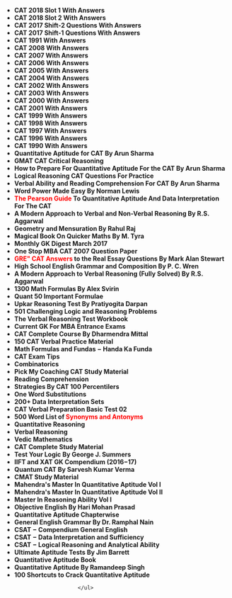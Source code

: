 <ul>
                            <li><b><a target="_blank" href="img/CAT1.pdf" style ="text-decoration:none;">CAT 2018 Slot 1 With Answers </a></b></li>
                            <li><b><a target="_blank" href="img/CAT2.pdf" style ="text-decoration:none;">CAT 2018 Slot 2 With Answers</a></b></li>
                            <li><b><a target="_blank" href="img/CAT3.pdf" style ="text-decoration:none;">CAT 2017 Shift-2 Questions With Answers</a></b></li>
                            <li><b><a target="_blank" href="img/CAT4.pdf" style ="text-decoration:none;">CAT 2017 Shift-1 Questions With Answers </a></b></li>
                            <li><b><a target="_blank" href="img/CAT5.pdf" style ="text-decoration:none;">CAT 1991 With Answers</a></b></li>
                            <li><b><a target="_blank" href="img/CAT6.pdf" style ="text-decoration:none;">CAT 2008 With Answers</a></b></li>
                            <li><b><a target="_blank" href="img/CAT7.pdf" style ="text-decoration:none;">CAT 2007 With Answers </a></b></li>
                            <li><b><a target="_blank" href="img/CAT8.pdf" style ="text-decoration:none;">CAT 2006 With Answers</a></b></li>
                            <li><b><a target="_blank" href="img/CAT9.pdf" style ="text-decoration:none;">CAT 2005 With Answers </a></b></li>
                            <li><b><a target="_blank" href="img/CAT10.pdf" style ="text-decoration:none;">CAT 2004 With Answers </a></b></li>
                            <li><b><a target="_blank" href="img/CAT11.pdf" style ="text-decoration:none;">CAT 2002 With Answers </a></b></li>
                            <li><b><a target="_blank" href="img/CAT12.pdf" style ="text-decoration:none;">CAT 2003 With Answers</a></b></li>
                            <li><b><a target="_blank" href="img/CAT13.pdf" style ="text-decoration:none;">CAT 2000 With Answers</a></b></li>
                            <li><b><a target="_blank" href="img/CAT14.pdf" style ="text-decoration:none;">CAT 2001 With Answers</a></b></li>
                            <li><b><a target="_blank" href="img/CAT15.pdf" style ="text-decoration:none;">CAT 1999 With Answers </a></b></li>
                            <li><b><a target="_blank" href="img/CAT16.pdf" style ="text-decoration:none;">CAT 1998 With Answers </a></b></li>
                            <li><b><a target="_blank" href="img/CAT17.pdf" style ="text-decoration:none;">CAT 1997 With Answers </a></b></li>
                            <li><b><a target="_blank" href="img/CAT18.pdf" style ="text-decoration:none;">CAT 1996 With Answers </a></b></li>
                            <li><b><a target="_blank" href="img/CAT19.pdf" style ="text-decoration:none;">CAT 1990 With Answers </a></b></li>
                            <li><b><a target="_blank" href="img/CAT20.pdf" style ="text-decoration:none;">Quantitative Aptitude for CAT By Arun Sharma </a></b></li>
                             <li><b><a target="_blank" href="img/CAT21.pdf" style ="text-decoration:none;">GMAT CAT Critical Reasoning </a></b></li>
                            <li><b><a target="_blank" href="img/CAT22.pdf" style ="text-decoration:none;">How to Prepare For Quantitative Aptitude For the CAT By Arun Sharma </a></b></li>
                            <li><b><a target="_blank" href="img/CAT23.pdf" style ="text-decoration:none;">Logical Reasoning CAT Questions For Practice </a></b></li>
                            <li><b><a target="_blank" href="img/CAT24.pdf" style ="text-decoration:none;">Verbal Ability and Reading Comprehension For CAT By Arun Sharma  </a></b></li>
                            <li><b><a target="_blank" href="img/CAT25.pdf" style ="text-decoration:none;">Word Power Made Easy By Norman Lewis  </a></b></li>
                            <li><b><a target="_blank" href="img/CAT26.pdf" style ="text-decoration:none;"><span style ="color:red">The Pearson Guide</span> To Quantitative Aptitude And Data Interpretation For The CAT </a></b></li>
                            <li><b><a target="_blank" href="img/CAT27.pdf" style ="text-decoration:none;">A Modern Approach to Verbal and Non-Verbal Reasoning By R.S. Aggarwal </a></b></li>
                            <li><b><a target="_blank" href="img/CAT28.pdf" style ="text-decoration:none;">Geometry and Mensuration By Rahul Raj </a></b></li>
                            <li><b><a target="_blank" href="img/CAT29.pdf" style ="text-decoration:none;">Magical Book On Quicker Maths By M. Tyra </a></b></li>
                            <li><b><a target="_blank" href="img/CAT30.pdf" style ="text-decoration:none;">Monthly GK Digest March 2017</a></b></li>
                            <li><b><a target="_blank" href="img/CAT31.pdf" style ="text-decoration:none;">One Stop MBA CAT 2007 Question Paper </a></b></li>
                            <li><b><a target="_blank" href="img/CAT32.pdf" style ="text-decoration:none;"><span style ="color:red">GRE" CAT Answers</span> to the Real Essay Questions By Mark Alan Stewart </a></b></li>
                            <li><b><a target="_blank" href="img/CAT33.pdf" style ="text-decoration:none;">High School English Grammar and Composition By P. C. Wren</a></b></li>
                            <li><b><a target="_blank" href="img/CAT34.pdf" style ="text-decoration:none;">A Modern Approach to Verbal Reasoning  (Fully Solved) By R.S. Aggarwal</a></b></li>
                            <li><b><a target="_blank" href="img/CAT35.pdf" style ="text-decoration:none;">1300 Math Formulas By Alex Svirin </a></b></li>
                            <li><b><a target="_blank" href="img/CAT36.pdf" style ="text-decoration:none;">Quant 50 Important Formulae </a></b></li>
                            <li><b><a target="_blank" href="img/CAT37.pdf" style ="text-decoration:none;">Upkar Reasoning Test By Pratiyogita Darpan</a></b></li>
                            <li><b><a target="_blank" href="img/CAT38.pdf" style ="text-decoration:none;">501 Challenging Logic and Reasoning Problems</a></b></li>
                            <li><b><a target="_blank" href="img/CAT39.pdf" style ="text-decoration:none;">The Verbal Reasoning Test Workbook </a></b></li>
                            <li><b><a target="_blank" href="img/CAT40.pdf" style ="text-decoration:none;">Current GK For MBA Entrance Exams </a></b></li>
                            <li><b><a target="_blank" href="img/CAT41.pdf" style ="text-decoration:none;">CAT Complete Course By Dharmendra Mittal </a></b></li>
                            <li><b><a target="_blank" href="img/CAT42.pdf" style ="text-decoration:none;">150 CAT Verbal Practice Material </a></b></li>
                            <li><b><a target="_blank" href="img/CAT43.pdf" style ="text-decoration:none;">Math Formulas and Fundas &minus; Handa Ka Funda </a></b></li>
                            <li><b><a target="_blank" href="img/CAT44.pdf" style ="text-decoration:none;"> CAT Exam Tips </a></b></li>
                           <li><b><a target="_blank" href="img/CAT45.pdf" style ="text-decoration:none;"> Combinatorics </a></b></li>
                           <li><b><a target="_blank" href="img/CAT46.pdf" style ="text-decoration:none;"> Pick My Coaching CAT Study Material </a></b></li>
                            <li><b><a target="_blank" href="img/CAT47.pdf" style ="text-decoration:none;"> Reading Comprehension </a></b></li>
                            <li><b><a target="_blank" href="img/CAT48.pdf" style ="text-decoration:none;"> Strategies By CAT 100 Percentilers </a></b></li>
                           <li><b><a target="_blank" href="img/CAT49.pdf" style ="text-decoration:none;"> One Word Substitutions </a></b></li>
                           <li><b><a target="_blank" href="img/CAT50.pdf" style ="text-decoration:none;"> 200+ Data Interpretation Sets </a></b></li>
                            <li><b><a target="_blank" href="img/CAT51.pdf" style ="text-decoration:none;"> CAT Verbal Preparation Basic Test 02 </a></b></li>
                           <li><b><a target="_blank" href="img/CAT52.pdf" style ="text-decoration:none;"> 500 Word List of <span style ="color:red">Synonyms and Antonyms</span> </a></b></li>
                           <li><b><a target="_blank" href="img/CAT53.pdf" style ="text-decoration:none;"> Quantitative Reasoning </a></b></li>
                           <li><b><a target="_blank" href="img/CAT54.pdf" style ="text-decoration:none;"> Verbal Reasoning </a></b></li>
                           <li><b><a target="_blank" href="img/CAT55.rar" style ="text-decoration:none;"> Vedic Mathematics </a></b></li>
                           <li><b><a target="_blank" href="img/CAT56.rar" style ="text-decoration:none;"> CAT Complete Study Material </a></b></li>
                           <li><b><a target="_blank" href="img/CAT57.pdf" style ="text-decoration:none;">Test Your Logic By George J. Summers </a></b></li>
                           <li><b><a target="_blank" href="img/CAT58.pdf" style ="text-decoration:none;">IIFT and XAT GK Compendium (2016&minus;17) </a></b></li>
                            <li><b><a target="_blank" href="img/CAT59.rar" style ="text-decoration:none;">Quantum CAT By Sarvesh Kumar Verma </a></b></li>
                           <li><b><a target="_blank" href="img/CAT60.pdf" style ="text-decoration:none;">CMAT Study Material </a></b></li>
                           <li><b><a target="_blank" href="img/CAT61.pdf" style ="text-decoration:none;">Mahendra's Master In Quantitative Aptitude Vol I </a></b></li>
                            <li><b><a target="_blank" href="img/CAT62.pdf" style ="text-decoration:none;">Mahendra's Master In Quantitative Aptitude Vol II </a></b></li>
                           <li><b><a target="_blank" href="img/CAT63.pdf" style ="text-decoration:none;">Master In Reasoning Ability Vol I </a></b></li>
                           <li><b><a target="_blank" href="img/CAT64.pdf" style ="text-decoration:none;">Objective English By Hari Mohan Prasad </a></b></li>
                            <li><b><a target="_blank" href="img/CAT65.pdf" style ="text-decoration:none;">Quantitative Aptitude Chapterwise </a></b></li> 
						    <li><b><a target="_blank" href="img/CAT66.pdf" style ="text-decoration:none;">General English Grammar By Dr. Ramphal Nain  </a></b></li>
                           <li><b><a target="_blank" href="img/CAT67.pdf" style ="text-decoration:none;">CSAT &minus; Compendium General English </a></b></li>
                            <li><b><a target="_blank" href="img/CAT68.pdf" style ="text-decoration:none;">CSAT &minus; Data Interpretation and Sufficiency </a></b></li>
                           <li><b><a target="_blank" href="img/CAT69.pdf" style ="text-decoration:none;">CSAT &minus; Logical Reasoning and Analytical Ability </a></b></li>
                           <li><b><a target="_blank" href="img/CAT70.pdf" style ="text-decoration:none;">Ultimate Aptitude Tests By Jim Barrett </a></b></li>
                            <li><b><a target="_blank" href="img/CAT71.pdf" style ="text-decoration:none;">Quantitative Aptitude Book </a></b></li>
                           <li><b><a target="_blank" href="img/CAT72.pdf" style ="text-decoration:none;">Quantitative Aptitude By Ramandeep Singh</a></b></li>
						   <li><b><a target="_blank" href="img/CAT73.pdf" style ="text-decoration:none;">100 Shortcuts to Crack Quantitative Aptitude </a></b></li>
						
						
						
						</ul>
